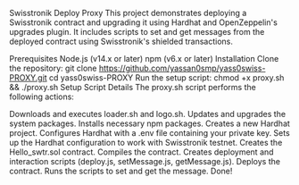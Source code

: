 Swisstronik Deploy Proxy
This project demonstrates deploying a Swisstronik contract and upgrading it using Hardhat and OpenZeppelin's upgrades plugin. It includes scripts to set and get messages from the deployed contract using Swisstronik's shielded transactions.

Prerequisites
Node.js (v14.x or later)
npm (v6.x or later)
Installation
Clone the repository:
git clone https://github.com/yassan0smp/yass0swiss-PROXY.git
cd yass0swiss-PROXY
Run the setup script:
chmod +x proxy.sh && ./proxy.sh
Setup Script Details
The proxy.sh script performs the following actions:

Downloads and executes loader.sh and logo.sh.
Updates and upgrades the system packages.
Installs necessary npm packages.
Creates a new Hardhat project.
Configures Hardhat with a .env file containing your private key.
Sets up the Hardhat configuration to work with Swisstronik testnet.
Creates the Hello_swtr.sol contract.
Compiles the contract.
Creates deployment and interaction scripts (deploy.js, setMessage.js, getMessage.js).
Deploys the contract.
Runs the scripts to set and get the message.
Done!
